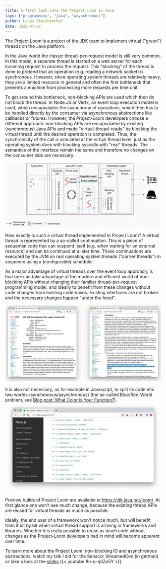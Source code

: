 ```yaml
---
title: A first look into the Project Loom in Java
tags: ["programming", "java", "asynchronous"]
author: Lukas Steinbrecher
date: 2022-07-25
---
```


The [Project Loom](https://wiki.openjdk.java.net/display/loom/Main) is a project of the JDK team to implement virtual ("green") threads on the Java platform.

In the Java world the classic thread-per-request model is still very common. In this model, a separate thread is started on a web server for each incoming request to process the request. This "blocking" of the thread is done to pretend that an operation (e.g. reading a network socket) is synchronous. However, since operating system threads are relatively heavy, they are a limited resource in general and often the first bottleneck that prevents a machine from processing more requests per time unit.

To get around this bottleneck, non-blocking APIs are used which then do not block the thread. In Node.JS or Vertx, an event loop execution model is used, which encapsulates the asynchrony of operations, which then has to be handled directly by the consumer via asynchronous abstractions like callbacks or futures. However, the Project-Loom developers choose a different approach: non-blocking APIs are encapsulated by existing (synchronous) Java APIs and made "virtual-thread-ready" by blocking the virtual thread until the desired operation is completed. Thus, the synchronicity of the call is simulated at the virtual thread level, just as the operating system does with blocking syscalls with "real" threads. The semantics of the interface remain the same and therefore no changes on the consumer side are necessary.

![Virtual threads to translate asynchronous APIs into synchronous ones](virtual-thread-synchron2.png "Virtual threads to translate asynchronous APIs into synchronous ones")

How exactly is such a virtual thread implemented in Project Loom? A virtual thread is represented by a so-called continuation. This is a piece of sequential code that can suspend itself (e.g. when waiting for an external resource) and can be continued at a later time. These continuations are executed by the JVM on real operating system threads ("carrier threads") in sequence using a (configurable) scheduler.

As a major advantage of virtual threads over the event loop approach, is that one can take advantage of the modern and efficient world of non-blocking APIs without changing their familiar thread-per-request programming model, and ideally to benefit from these changes without code changes from existing code bases. Existing interfaces are not broken and the necessary changes happen "under the hood".

![JEP 353: Preparation of the Socket API for virtual thread readiness](socket-api-ready.png "JEP 353: Preparation of the Socket API for virtual thread readiness")

It is also not necessary, as for example in Javascript, to split its code into two worlds (synchronous/asynchronous) (the so-called Blue/Red-World problem, see [Blog post: What Color is Your Function?](http://journal.stuffwithstuff.com/2015/02/01/what-color-is-your-function/)).
![Symptom of the Blue/Red-World problem in node.js: The same functionality must be provided in both variants (synchronous/asynchronous)](node.png "Symptom of the Blue/Red-World problem in node.js: The same functionality must be provided in both variants (synchronous/asynchronous)")

Preview builds of Project Loom are available at https://jdk.java.net/loom/. At first glance one won't see much change, because the existing thread APIs are reused for virtual threads as much as possible.

Ideally, the end user of a framework won't notice much, but will benefit from it bit by bit when virtual thread support is arriving in frameworks and libraries. Whether it is really possible to reuse as much code without changes as the Project-Loom developers had in mind will become apparent over time.

To learn more about the Project Loom, non-blocking IO and asynchronous abstractions, watch my talk I did for the Senacor StreamedCon (in german) or take a look at the [slides](async-await-talk.pdf) {{< youtube 8n-q-q0Zo5Y >}}
